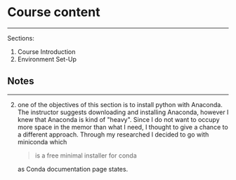# Course content
----------------
Sections:
<ol>
  <li>Course Introduction</li>
  <li>Environment Set-Up</li>
</ol>

## Notes
--------
2. one of the objectives of this section is to install python with Anaconda. The instructor suggests downloading and installing Anaconda, however I knew that Anaconda is kind of "heavy". Since I do not want to occupy more space in the memor than what I need, I thought to give a chance to a different approach. Through my researched I decided to go with miniconda which
    > is a free minimal installer for conda

    as Conda documentation page states.
